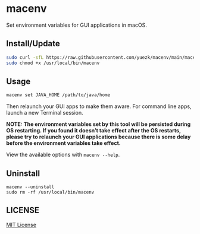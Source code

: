 # macenv
Set environment variables for GUI applications in macOS.

## Install/Update

```bash
sudo curl -sfL https://raw.githubusercontent.com/yuezk/macenv/main/macenv -o /usr/local/bin/macenv
sudo chmod +x /usr/local/bin/macenv
```

## Usage

```bash
macenv set JAVA_HOME /path/to/java/home
```

Then relaunch your GUI apps to make them aware. For command line apps, launch a new Terminal session.

**NOTE: The environment variables set by this tool will be persisted during OS restarting. If you found it doesn’t take effect after the OS restarts, please try to relaunch your GUI applications because there is some delay before the environment variables take effect.**

View the available options with `macenv --help`.

## Uninstall

```
macenv --uninstall
sudo rm -rf /usr/local/bin/macenv
```

## LICENSE

[MIT License](./LICENSE)
